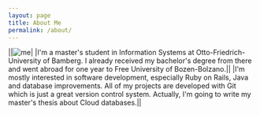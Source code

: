 ```yaml
---
layout: page
title: About Me
permalink: /about/
---
```


||![me](http://www.gravatar.com/avatar/140f700db0703975a38481d26b110e50.png)|
|I'm a master's student in Information Systems at Otto-Friedrich-University of Bamberg. I already received my bachelor's degree from there and went abroad for one year to Free University of Bozen-Bolzano.||
|I'm mostly interested in software development, especially Ruby on Rails, Java and database improvements. All of my projects are developed with Git which is just a great version control system. Actually, I'm going to write my master's thesis about Cloud databases.||

